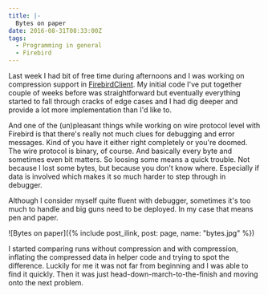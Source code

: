 ```yaml
---
title: |-
  Bytes on paper
date: 2016-08-31T08:33:00Z
tags:
  - Programming in general
  - Firebird
---
```

Last week I had bit of free time during afternoons and I was working on compression support in [FirebirdClient][1]. My initial code I've put together couple of weeks before was straightforward but eventually everything started to fall through cracks of edge cases and I had dig deeper and provide a lot more implementation than I'd like to. 

<!-- excerpt -->

And one of the (un)pleasant things while working on wire protocol level with Firebird is that there's really not much clues for debugging and error messages. Kind of you have it either right completely or you're doomed. The wire protocol is binary, of course. And basically every byte and sometimes even bit matters. So loosing some means a quick trouble. Not because I lost some bytes, but because you don't know where. Especially if data is involved which makes it so much harder to step through in debugger.

Although I consider myself quite fluent with debugger, sometimes it's too much to handle and big guns need to be deployed. In my case that means pen and paper.

![Bytes on paper]({% include post_ilink, post: page, name: "bytes.jpg" %})

I started comparing runs without compression and with compression, inflating the compressed data in helper code and trying to spot the difference. Luckily for me it was not far from beginning and I was able to find it quickly. Then it was just head-down-march-to-the-finish and moving onto the next problem.   

[1]: http://www.firebirdsql.org/en/net-provider/
